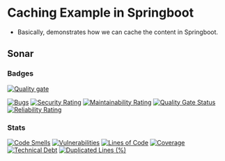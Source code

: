 # Caching Example in Springboot

- Basically, demonstrates how we can cache the content in Springboot.

## Sonar

### Badges
[![Quality gate](https://sonarcloud.io/api/project_badges/quality_gate?project=ArvindSinghRawat_E-Commerce-Inventory)](https://sonarcloud.io/summary/new_code?id=ArvindSinghRawat_E-Commerce-Inventory)

[![Bugs](https://sonarcloud.io/api/project_badges/measure?project=ArvindSinghRawat_E-Commerce-Inventory&metric=bugs)](https://sonarcloud.io/summary/new_code?id=ArvindSinghRawat_E-Commerce-Inventory)
[![Security Rating](https://sonarcloud.io/api/project_badges/measure?project=ArvindSinghRawat_E-Commerce-Inventory&metric=security_rating)](https://sonarcloud.io/summary/new_code?id=ArvindSinghRawat_E-Commerce-Inventory)
[![Maintainability Rating](https://sonarcloud.io/api/project_badges/measure?project=ArvindSinghRawat_E-Commerce-Inventory&metric=sqale_rating)](https://sonarcloud.io/summary/new_code?id=ArvindSinghRawat_E-Commerce-Inventory)
[![Quality Gate Status](https://sonarcloud.io/api/project_badges/measure?project=ArvindSinghRawat_E-Commerce-Inventory&metric=alert_status)](https://sonarcloud.io/summary/new_code?id=ArvindSinghRawat_E-Commerce-Inventory)
[![Reliability Rating](https://sonarcloud.io/api/project_badges/measure?project=ArvindSinghRawat_E-Commerce-Inventory&metric=reliability_rating)](https://sonarcloud.io/summary/new_code?id=ArvindSinghRawat_E-Commerce-Inventory)

### Stats

[![Code Smells](https://sonarcloud.io/api/project_badges/measure?project=ArvindSinghRawat_E-Commerce-Inventory&metric=code_smells)](https://sonarcloud.io/summary/new_code?id=ArvindSinghRawat_E-Commerce-Inventory)
[![Vulnerabilities](https://sonarcloud.io/api/project_badges/measure?project=ArvindSinghRawat_E-Commerce-Inventory&metric=vulnerabilities)](https://sonarcloud.io/summary/new_code?id=ArvindSinghRawat_E-Commerce-Inventory)
[![Lines of Code](https://sonarcloud.io/api/project_badges/measure?project=ArvindSinghRawat_E-Commerce-Inventory&metric=ncloc)](https://sonarcloud.io/summary/new_code?id=ArvindSinghRawat_E-Commerce-Inventory)
[![Coverage](https://sonarcloud.io/api/project_badges/measure?project=ArvindSinghRawat_E-Commerce-Inventory&metric=coverage)](https://sonarcloud.io/summary/new_code?id=ArvindSinghRawat_E-Commerce-Inventory)
[![Technical Debt](https://sonarcloud.io/api/project_badges/measure?project=ArvindSinghRawat_E-Commerce-Inventory&metric=sqale_index)](https://sonarcloud.io/summary/new_code?id=ArvindSinghRawat_E-Commerce-Inventory)
[![Duplicated Lines (%)](https://sonarcloud.io/api/project_badges/measure?project=ArvindSinghRawat_E-Commerce-Inventory&metric=duplicated_lines_density)](https://sonarcloud.io/summary/new_code?id=ArvindSinghRawat_E-Commerce-Inventory)
